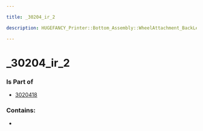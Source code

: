 ```yaml
---

title: _30204_ir_2

description: HUGEFANCY_Printer::Bottom_Assembly::WheelAttachment_BackLeft::3020418::_30204_ir_2

---
```

# _30204_ir_2
<script>
    var geoarray = '{"_30204_ir_2": {}}';
</script>
<script>
    var basepath = '/assets/HUGEFANCY_Printer/Bottom_Assembly/WheelAttachment_BackLeft/3020418/';
</script>
<link rel="stylesheet" href="/css/container.css">

<div id="container"></div>

<!-- these are the required scripts for the three.js scene -->
<script src="/lib/three.min.js"></script>
<script src="/lib/OrbitControls.js"></script>
<script src="/lib/RectAreaLightUniformsLib.js"></script>
<!-- this is your app's lib file -->
<script src="/lib/triceratops_app.js"></script>
### Is Part of
- [3020418](../3020418)  

### Contains:
- [](./_30204_ir_2/)

